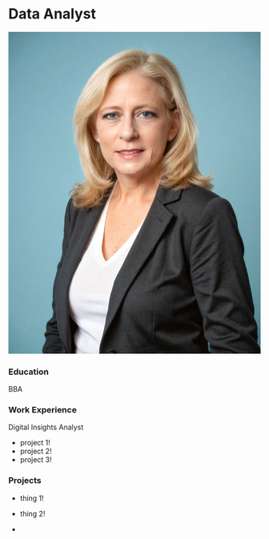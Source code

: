 # Data Analyst

![Headshot](/assets/photo-14.jpg/)

### Education
BBA

### Work Experience
Digital Insights Analyst
- project 1!
- project 2!
- project 3!

### Projects
- thing 1!
- thing 2!

- 
